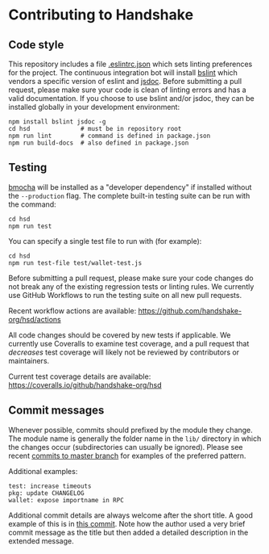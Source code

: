 # Contributing to Handshake

## Code style

This repository includes a file [.eslintrc.json](.eslintrc.json) which sets
linting preferences for the project. The continuous integration bot will
install [bslint](https://www.npmjs.com/package/bslint) which vendors a specific
version of eslint and [jsdoc](https://www.npmjs.com/package/jsdoc). Before
submitting a pull request, please make sure your code is clean of linting errors
and has a valid documentation. If you choose to use bslint and/or jsdoc, they can
be installed globally in your development environment:

```
npm install bslint jsdoc -g
cd hsd              # must be in repository root
npm run lint        # command is defined in package.json
npm run build-docs  # also defined in package.json
```

## Testing

[bmocha](https://www.npmjs.com/package/bmocha) will be installed as a
"developer dependency" if installed without the `--production` flag. The
complete built-in testing suite can be run with the command:

```
cd hsd
npm run test
```

You can specify a single test file to run with (for example):

```
cd hsd
npm run test-file test/wallet-test.js
```

Before submitting a pull request, please make sure your code changes do not
break any of the existing regression tests or linting rules. We currently use
GitHub Workflows to run the testing suite on all new pull requests.

Recent workflow actions are available:
https://github.com/handshake-org/hsd/actions

All code changes should be covered by new tests if applicable. We currently use
Coveralls to examine test coverage, and a pull request that _decreases_ test
coverage will likely not be reviewed by contributors or maintainers.

Current test coverage details are available:
https://coveralls.io/github/handshake-org/hsd

## Commit messages

Whenever possible, commits should prefixed by the module they change. The module
name is generally the folder name in the `lib/` directory in which the changes
occur (subdirectories can usually be ignored). Please see recent
[commits to master branch](https://github.com/handshake-org/hsd/commits/master)
for examples of the preferred pattern.

Additional examples:

```
test: increase timeouts
pkg: update CHANGELOG
wallet: expose importname in RPC
```

Additional commit details are always welcome after the short title. A good
example of this is in
[this commit](https://github.com/handshake-org/hsd/commit/c385fc59d488f5cd592a1d23554fe1c018bf26da).
Note how the author used a very brief commit message as the title but then added
a detailed description in the extended message.
